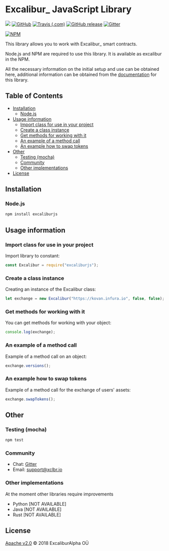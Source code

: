 # Excalibur_ JavaScript Library

[![](https://img.shields.io/badge/project-Excalibur__-ef5777.svg?style=popout-square)](https://github.com/xclbrio)
[![GitHub](https://img.shields.io/github/license/xclbrio/ipfsWebDist.svg?style=flat-square)](https://github.com/xclbrio/excalibur.js/blob/1.0-dev/LICENSE)
[![Travis (.com)](https://img.shields.io/travis/com/xclbrio/excalibur.js.svg?style=flat-square)](https://travis-ci.com/xclbrio/excalibur.js)
[![GitHub release](https://img.shields.io/github/release/xclbrio/excalibur.js.svg?style=flat-square)](https://github.com/xclbrio/excalibur.js/releases)
[![Gitter](https://img.shields.io/gitter/room/:user/:repo.svg?style=flat-square)](https://gitter.im/xclbrio/Lobby)

[![NPM](https://nodei.co/npm/excaliburjs.png?mini=true)](https://nodei.co/npm/excaliburjs/)

This library allows you to work with Excalibur_ smart contracts.

Node.js and NPM are required to use this library. It is available as excalibur in the NPM.

All the necessary information on the initial setup and use can be obtained here, additional information can be obtained from the [documentation](https://github.com/xclbrio/wiki/wiki/JavaScript-API) for this library.

## Table of Contents

* [Installation](#installation)
  * [Node.js](#nodejs)
* [Usage information](#usage-information)
  * [Import class for use in your project](#import-class-for-use-in-your-project)
  * [Create a class instance](#create-a-class-instance)
  * [Get methods for working with it](#get-methods-for-working-with-it)
  * [An example of a method call](#an-example-of-a-method-call)
  * [An example how to swap tokens](#an-example-how-to-swap-tokens)
* [Other](#other)
  * [Testing (mocha)](#testing-mocha)
  * [Community](#сommunity)
  * [Other implementations](#other-implementations)
* [License](#license)

## Installation

### Node.js

```bash
npm install excaliburjs
```

## Usage information

### Import class for use in your project

Import library to constant:

```js
const Excalibur = require("excaliburjs");
```

### Create a class instance

Creating an instance of the Excalibur class:

```js
let exchange = new Excalibur("https://kovan.infura.io", false, false);
```

### Get methods for working with it

You can get methods for working with your object:

```js
console.log(exchange);
```

### An example of a method call

Example of a method call on an object:

```js
exchange.versions();
```

### An example how to swap tokens

Example of a method call for the exchange of users' assets:

```js
exchange.swapTokens();
```

## Other

### Testing (mocha)

```bash
npm test
```

### Community
 * Chat: [Gitter](https://gitter.im/xclbrio/Lobby)
 * Email: support@xclbr.io

### Other implementations

At the moment other libraries require improvements
 * Python [NOT AVAILABLE]
 * Java [NOT AVAILABLE]
 * Rust [NOT AVAILABLE]

## License

[Apache v2.0](https://github.com/xclbrio/excalibur.js/blob/1.0-dev/LICENSE) © 2018 ExcaliburAlpha OÜ
